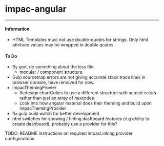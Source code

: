 # impac-angular
---

#### Information

- HTML Templates must not use double-quotes for strings. Only html attribute values may be wrapped in double qoutes.

#### To Do
- By god, do something about the less file.
    - modular / component structure.
- Gulp sourcemap errors are not giving accurate stack trace lines in browser console, have removed for now.
- impacThemingProvier
  - Redesign chartColors to use a different structure with named colors rather than just an array of hexcodes.
  - Look into how angular material does their theming and build upon impacThemingProvider
- fix gulp build watch for better development
- html switches for showing / hiding dashboard features (e.g ability to create dashboard), probably use a provider for this?



TODO: README instructions on required impacLinking provider configurations.

